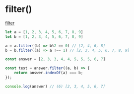 # filter()

[filter](https://developer.mozilla.org/ko/docs/Web/JavaScript/Reference/Global_Objects/Array/filter)

```js
let a = [1, 2, 3, 4, 5, 6, 7, 8, 9]
let b = [1, 2, 3, 4, 5, 6, 7, 8, 9]

a = a.filter((b) => b%2 == 0) // [2, 4, 6, 8]
b = b.filter((a) => a !== 1) // [2, 3, 4, 5, 6, 7, 8, 9]
```

```js
const answer = [2, 3, 3, 4, 4, 5, 5, 5, 6, 7]

const test = answer.filter((a, b) => {
    return answer.indexOf(a) === b;
});

console.log(answer) // (6) [2, 3, 4, 5, 6, 7]
```